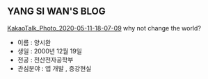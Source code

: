 ## YANG SI WAN'S BLOG ##   
[KakaoTalk_Photo_2020-05-11-18-07-09](https://user-images.githubusercontent.com/60932227/81544405-72efc780-93b2-11ea-947c-24f0012d7d7e.jpeg)
why not change the world?
* 이름 : 양시완
* 생일 : 2000년 12월 19일
* 전공 : 전산전자공학부
* 관심분야 : 앱 개발 , 증강현실
